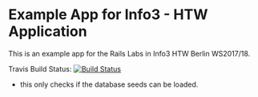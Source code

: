 # Example App for Info3  - HTW Application

This is an example app for the Rails Labs in Info3 HTW Berlin WS2017/18.

Travis Build Status: [![Build Status](https://travis-ci.org/htw-imi-info3/rails-dash-ws2017.svg?branch=master)](https://travis-ci.org/htw-imi-info3/rails-dash-ws2017)

- this only checks if the database seeds can be loaded.

